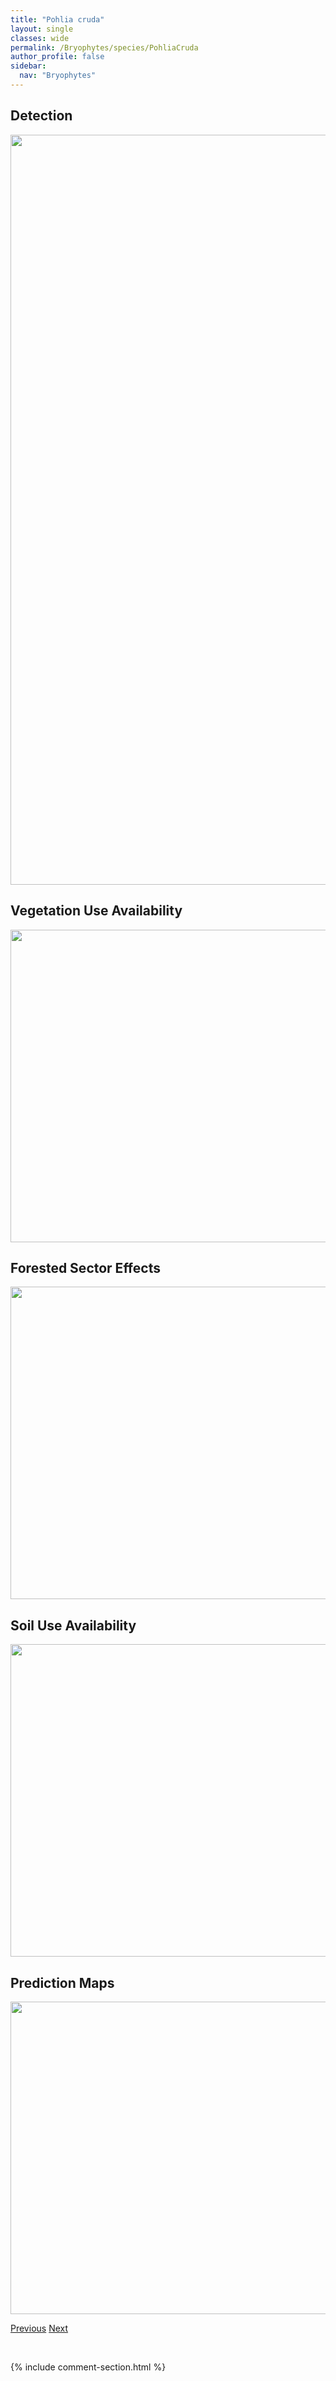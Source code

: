 ```yaml
---
title: "Pohlia cruda"
layout: single
classes: wide
permalink: /Bryophytes/species/PohliaCruda
author_profile: false
sidebar:
  nav: "Bryophytes"
---
```


<h2>Detection</h2>

<a href="https://drive.google.com/uc?export=view&id=1KWyJrLNV7vzwJZfV0Hj2FZXEW8B6l9_N">
<img src="https://drive.google.com/uc?export=view&id=1KWyJrLNV7vzwJZfV0Hj2FZXEW8B6l9_N" height = "1200" width = "800">
</a>


<h2>Vegetation Use Availability</h2>

<a href="https://drive.google.com/uc?export=view&id=1CqOLM_qXazLS26C6JY7HUz8idFaIYwLW">
<img src="https://drive.google.com/uc?export=view&id=1CqOLM_qXazLS26C6JY7HUz8idFaIYwLW" height = "500" width = "1000">
</a>


<h2>Forested Sector Effects</h2>

<a href="https://drive.google.com/uc?export=view&id=19eU08a_wtb0wFg4bk80Xh3usU4fXh6v8">
<img src="https://drive.google.com/uc?export=view&id=19eU08a_wtb0wFg4bk80Xh3usU4fXh6v8" height = "500" width = "1000">
</a>


<h2>Soil Use Availability</h2>

<a href="https://drive.google.com/uc?export=view&id=1u2b2MeVCwLqYrQ3Dd3o5JWWr8xlQ8wTF">
<img src="https://drive.google.com/uc?export=view&id=1u2b2MeVCwLqYrQ3Dd3o5JWWr8xlQ8wTF" height = "500" width = "1000">
</a>


<h2>Prediction Maps</h2>

<a href="https://drive.google.com/uc?export=view&id=1vbBEFPAyo1FaNr093hKKCVLs2B9ThI6d">
<img src="https://drive.google.com/uc?export=view&id=1vbBEFPAyo1FaNr093hKKCVLs2B9ThI6d" height = "500" width = "1000">
</a>


<a href="/DevelopmentWebsite/Bryophytes/species/PohliaBulbifera" class="pagination--pager" title="Pohlia bulbifera">Previous</a> <a href="/DevelopmentWebsite/Bryophytes/species/PohliaLongicolla" class="pagination--pager" title="Pohlia longicolla">Next</a>

<p>&nbsp;</p>

{% include comment-section.html %}
